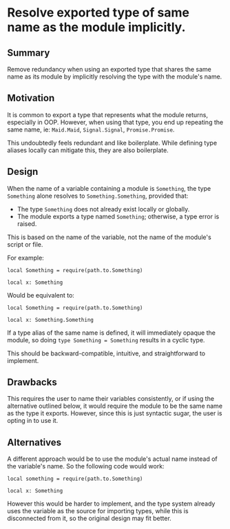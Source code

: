 # Resolve exported type of same name as the module implicitly.

## Summary

Remove redundancy when using an exported type that shares the same name as its module by implicitly resolving the type with the module's name.

## Motivation

It is common to export a type that represents what the module returns, especially in OOP. However, when using that type, you end up repeating the same name, ie: `Maid.Maid`, `Signal.Signal`, `Promise.Promise`.

This undoubtedly feels redundant and like boilerplate. While defining type aliases locally can mitigate this, they are also boilerplate.

## Design

When the name of a variable containing a module is `Something`, the type `Something` alone resolves to `Something.Something`, provided that:

- The type `Something` does not already exist locally or globally.
- The module exports a type named `Something`; otherwise, a type error is raised.

This is based on the name of the variable, not the name of the module's script or file.

For example:
```luau
local Something = require(path.to.Something)

local x: Something
```
Would be equivalent to:
```luau
local Something = require(path.to.Something)

local x: Something.Something
```

If a type alias of the same name is defined, it will immediately opaque the module, so doing `type Something = Something` results in a cyclic type.

This should be backward-compatible, intuitive, and straightforward to implement.

## Drawbacks

This requires the user to name their variables consistently, or if using the alternative outlined below, it would require the module to be the same name as the type it exports. However, since this is just syntactic sugar, the user is opting in to use it.

## Alternatives

A different approach would be to use the module's actual name instead of the variable's name. So the following code would work:

```luau
local something = require(path.to.Something)

local x: Something
```

However this would be harder to implement, and the type system already uses the variable as the source for importing types, while this is disconnected from it, so the original design may fit better.